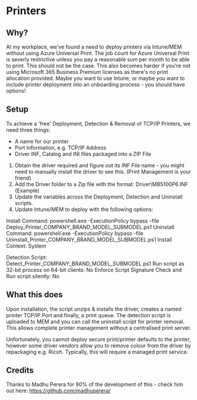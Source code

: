 # Printers

## Why?
At my workplace, we've found a need to deploy printers via Intune/MEM without using Azure Universal Print. The job count for Azure Universal Print is severly restrictive unless you pay a reasonable sum per month to be able to print. This should not be the case. This also becomes harder if you're not using Microsoft 365 Business Premium licenses as there's no print allocation provided. Maybe you want to use Intune, or maybe you want to include printer deployment into an onboarding process - you should have options!

## Setup

To achieve a 'free' Deployment, Detection & Removal of TCP/IP Printers, we need three things:

-  A name for our printer
-  Port Information, e.g. TCP/IP Address
-  Driver INF, Catalog and INI files packaged into a ZIP File

1. Obtain the driver required and figure out its INF File name - you might need to manually install the driver to see this. (Print Management is your friend)
2. Add the Driver folder to a Zip file with the format: Driver\MB5100P6.INF (Example)
3. Update the variables across the Deployment, Detection and Uninstall scripts.
4. Update Intune/MEM to deploy with the following options:

Install Command:
powershell.exe -ExecutionPolicy bypass -file Deploy_Printer_COMPANY_BRAND_MODEL_SUBMODEL.ps1
Uninstall Command:
powershell.exe -ExecutionPolicy bypass -file Uninstall_Printer_COMPANY_BRAND_MODEL_SUBMODEL.ps1
Install Context:
System

Detection Script:
Detect_Printer_COMPANY_BRAND_MODEL_SUBMODEL.ps1
Run script as 32-bit process on 64-bit clients:
No
Enforce Script Signature Check and Run script silently:
No

## What this does
Upon installation, the script unzips & installs the driver, creates a named printer TCP/IP Port and finally, a print queue. The detection script is uploaded to MEM and you can call the uninstall script for printer removal. This allows complete printer management without a centralised print server.

Unfortunately, you cannot deploy secure print/printer defaults to the printer, however some driver vendors allow you to remove colour from the driver by repackaging e.g. Ricoh. Typically, this will require a managed print service.

## Credits
Thanks to Madhu Perera for 90% of the development of this - check him out here:
https://github.com/madhuperera/
